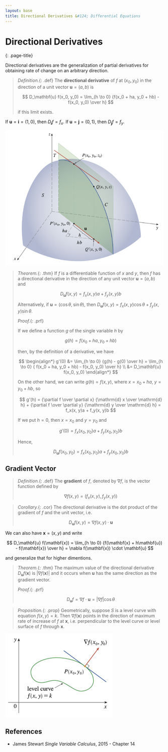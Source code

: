 ```yaml
---
layout: base
title: Directional Derivatives &#124; Differential Equations
---
```


# Directional Derivatives
{: .page-title}

Directional derivatives are the generalization of partial derivatives for obtaining rate of change on an arbitrary direction.

> *Definition.*{: .def}
> The **directional derivative** of $f$ at $(x_0, y_0)$ in the direction of a unit vector $\mathbf{u} = (a, b)$ is
>
> $$
  D_\mathbf{u} f(x_0, y_0) = \lim_{h \to 0} {f(x_0 + ha, y_0 + hb) - f(x_0, y_0) \over h}
  $$
>
> if this limit exists.

If $\mathbf{u} = \mathbf{i} = (1, 0)$, then $D_\mathbf{i} f = f_x$.
If $\mathbf{u} = \mathbf{j} = (0, 1)$, then $D_\mathbf{j} f = f_y$.

![Directional Derivative](../images/ode-directional-derivative-geometry.png)

> *Theorem.*{: .thm}
> If $f$ is a differentiable function of $x$ and $y$,
> then $f$ has a directional derivative in the direction of any unit vector $\mathbf{u} = (a, b)$ and
>
> $$
  D_\mathbf{u} f(x, y) = f_x(x, y)a + f_y(x, y)b
  $$
>
> Alternatively, if $\mathbf{u} = (\cos \theta, \sin \theta)$, then $D_\mathbf{u} f(x, y) = f_x(x, y)\cos\theta + f_y(x, y)\sin\theta$.
>
> *Proof.*{: .prf}
>
> If we define a function $g$ of the single variable $h$ by
>
> $$
  g(h) = f(x_0 + ha, y_0 + hb)
  $$
>
> then, by the definition of a derivative, we have
>
> $$
  \begin{align*}
  g'(0) &= \lim_{h \to 0} {g(h) - g(0) \over h} = \lim_{h \to 0} { f(x_0 + ha, y_0 + hb) - f(x_0, y_0) \over h} \\
  &= D_\mathbf{u} f(x_0, y_0)
  \end{align*}
  $$
>
> On the other hand, we can write $g(h) = f(x, y)$, where $x = x_0 + ha$, $y = y_0 + hb$, so
>
> $$
  g'(h) = {\partial f \over \partial x} {\mathrm{d} x \over \mathrm{d} h} + {\partial f \over \partial y} {\mathrm{d} y \over \mathrm{d} h} = f_x(x, y)a + f_y(x, y)b
  $$
>
> If we put $h = 0$, then $x = x_0$ and $y = y_0$ and
>
> $$
  g'(0) = f_x(x_0, y_0)a + f_y(x_0, y_0)b
  $$
>
> Hence,
>
> $$
  D_\mathbf{u} f(x_0, y_0) = f_x(x_0, y_0)a + f_y(x_0, y_0)b
  $$

## Gradient Vector

> *Definition.*{: .def}
> The **gradient** of $f$, denoted by $\nabla f$, is the vector function defined by
>
> $$
  \nabla f(x, y) = (f_x(x, y), f_y(x, y))
  $$

> *Corollary.*{: .cor}
> The directional derivative is the dot product of the gradient of $f$ and the unit vector, i.e.
>
> $$
  D_\mathbf{u} f(x, y) = \nabla f(x, y) \cdot \mathbf{u}
  $$

We can also have $\mathbf{x} = (x, y)$ and write

$$
D_\mathbf{u} f(\mathbf{x}) = \lim_{h \to 0} {f(\mathbf{x} + h\mathbf{u}) - f(\mathbf{x}) \over h} = \nabla f(\mathbf{x}) \cdot \mathbf{u}
$$

and generalize that for higher dimentions.

> *Theorem.*{: .thm}
> The maximum value of the directional derivative $D_\mathbf{u}f(\mathbf{x})$ is $\vert \nabla f(\mathbf{x}) \vert$
> and it occurs when $\mathbf{u}$ has the same direction as the gradient vector.
>
> *Proof.*{: .prf}
>
> $$
  D_\mathbf{u} f = \nabla f \cdot \mathbf{u} = \vert \nabla f \vert \cos \theta
  $$

> *Proposition.*{: .prop}
> Geometrically, suppose $S$ is a level curve with equation $f(x, y) = k$.
> Then $\nabla f(\mathbf{x})$ points in the direction of maximum rate of increase of $f$ at $\mathbf{x}$,
> i.e. perpendicular to the level curve or level surface of $f$ through $\mathbf{x}$.

![Normal Line](../images/ode-gradient-vector-normal-line.png)

## References

* James Stewart _Single Variable Calculus_, 2015 - Chapter 14
